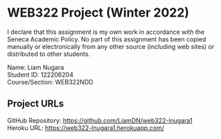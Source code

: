 # WEB322 Project (Winter 2022)
I declare that this assignment is my own work in accordance with the Seneca Academic Policy. No part of this assignment has been copied manually or electronically from any other source (including web sites) or distributed to other students.

Name: Liam Nugara<br/>
Student ID: 122206204<br/>
Course/Section: WEB322NDD

## Project URLs
GitHub Repository: https://github.com/LiamDN/web322-lnugara1<br/>
Heroku URL: https://web322-lnugara1.herokuapp.com/